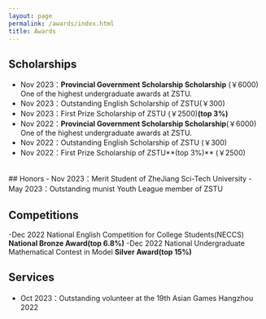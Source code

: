 ```yaml
---
layout: page
permalink: /awards/index.html
title: Awards
---
```



## Scholarships

- Nov 2023：**Provincial Government Scholarship Scholarship** (￥6000)<br>One of the highest undergraduate awards at ZSTU.
- Nov 2023：Outstanding English Scholarship of ZSTU(￥300)
- Nov 2023：First Prize Scholarship of ZSTU (￥2500)**(top 3%)** 
- Nov 2022：**Provincial Government Scholarship Scholarship**(￥6000)<br>One of the highest undergraduate awards at ZSTU.
- Nov 2022：Outstanding English Scholarship of ZSTU (￥300)
- Nov 2022：First Prize Scholarship of ZSTU**(top 3%)** (￥2500)
<br>
## Honors
- Nov 2023：Merit Student of ZheJiang Sci-Tech University
- May 2023：Outstanding munist Youth League member of ZSTU
<br>

## Competitions
-Dec 2022 National English Competition for College Students(NECCS) **National Bronze Award(top 6.8%)**
-Dec 2022 National Undergraduate Mathematical Contest in Model **Silver Award(top 15%)**
## Services
- Oct 2023：Outstanding volunteer at the 19th Asian Games Hangzhou 2022<br>

